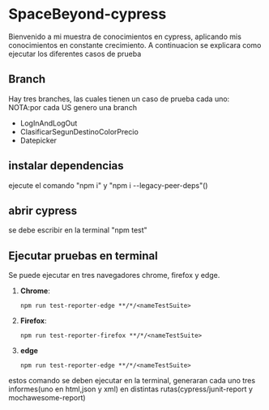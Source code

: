 # SpaceBeyond-cypress
Bienvenido a mi muestra de conocimientos en cypress, aplicando mis conocimientos en constante crecimiento.
A continuacion se explicara como ejecutar los diferentes casos de prueba

## Branch

Hay tres branches, las cuales tienen un caso de prueba cada uno:
NOTA:por cada US genero una branch
* LogInAndLogOut
* ClasificarSegunDestinoColorPrecio
* Datepicker

## instalar dependencias

ejecute el comando "npm i" y "npm i --legacy-peer-deps"()

## abrir cypress

se debe escribir en la terminal "npm test"

## Ejecutar pruebas en terminal
Se puede ejecutar en tres navegadores chrome, firefox y edge.

1. **Chrome**:
    ```
    npm run test-reporter-edge **/*/<nameTestSuite>
    ````
2. **Firefox**:
    ```
    npm run test-reporter-firefox **/*/<nameTestSuite>
    ````    
3. **edge**
    ```
    npm run test-reporter-edge **/*/<nameTestSuite>
    ````

estos comando se deben ejecutar en la terminal, generaran cada uno tres informes(uno en html,json y xml) en distintas rutas(cypress/junit-report y mochawesome-report)